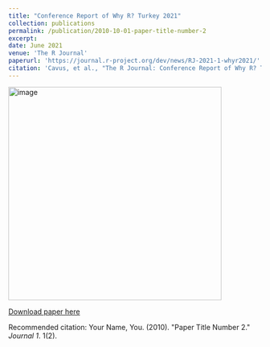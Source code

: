 ```yaml
---
title: "Conference Report of Why R? Turkey 2021"
collection: publications
permalink: /publication/2010-10-01-paper-title-number-2
excerpt:
date: June 2021
venue: 'The R Journal'
paperurl: 'https://journal.r-project.org/dev/news/RJ-2021-1-whyr2021/'
citation: 'Cavus, et al., "The R Journal: Conference Report of Why R? Turkey 2021", {The R Journal}, 2021'
---
```


<img width="424" alt="image" src="https://github.com/user-attachments/assets/bc4964e9-f292-483f-9fee-729c200ef7a8" />

[Download paper here](https://journal.r-project.org/archive/2021-1/whyr2021.pdf)

Recommended citation: Your Name, You. (2010). "Paper Title Number 2." <i>Journal 1</i>. 1(2).
